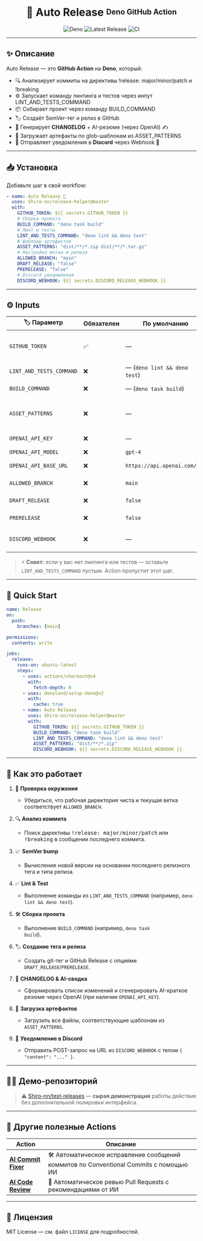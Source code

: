 <!-- README.md for Auto Release action -->

<h1 align="center">🚀 Auto Release <sup><sub>Deno GitHub Action</sub></sup></h1>
<p align="center">
  <img src="https://img.shields.io/badge/deno-%5E1.44-brightgreen?logo=deno&style=for-the-badge" alt="Deno" />
  <img src="https://img.shields.io/github/v/release/Shiro-nn/release-helper?label=latest&style=for-the-badge" alt="Latest Release" />
  <img src="https://img.shields.io/github/actions/workflow/status/Shiro-nn/release-helper/Build%20bundle?style=for-the-badge" alt="CI" />
</p>

---

## ✨ Описание

Auto Release — это **GitHub Action** на **Deno**, который:

- 🔍 Анализирует коммиты на директивы !release: major/minor/patch и !breaking
- ⚙️ Запускает команду линтинга и тестов через инпут LINT\_AND\_TESTS\_COMMAND
- 📦 Собирает проект через команду BUILD\_COMMAND
- 🏷️ Создаёт SemVer-тег и релиз в GitHub
- 📝 Генерирует **CHANGELOG** + AI-резюме (через OpenAI) ✍️
- 📂 Загружает артефакты по glob-шаблонам из ASSET\_PATTERNS
- 📣 Отправляет уведомления в **Discord** через Webhook 💬

---

## 📥 Установка

Добавьте шаг в свой workflow:

```yaml
- name: Auto Release 🚀
  uses: Shiro-nn/release-helper@master
  with:
    GITHUB_TOKEN: ${{ secrets.GITHUB_TOKEN }}
    # Сборка проекта
    BUILD_COMMAND: "deno task build"
    # Линт и тесты
    LINT_AND_TESTS_COMMAND: "deno lint && deno test"
    # Шаблоны артефактов
    ASSET_PATTERNS: "dist/**/*.zip dist/**/*.tar.gz"
    # Настройка ветки и релиза
    ALLOWED_BRANCH: "main"
    DRAFT_RELEASE: "false"
    PRERELEASE: "false"
    # Discord уведомления
    DISCORD_WEBHOOK: ${{ secrets.DISCORD_RELEASE_WEBHOOK }}
```

---

## ⚙️ Inputs

| 🏷️ Параметр              | Обязателен | По умолчанию                 | Описание                                                          |
| ------------------------ | ---------- | ---------------------------- | ----------------------------------------------------------------- |
| `GITHUB_TOKEN`           | ✅         | —                            | Токен GitHub для тегов, релиза и загрузки артефактов              |
| `LINT_AND_TESTS_COMMAND` | ❌         | — (`deno lint && deno test`) | Команда для линтинга и тестов                                     |
| `BUILD_COMMAND`          | ❌         | — (`deno task build`)        | Команда сборки проекта                                            |
| `ASSET_PATTERNS`         | ❌         | —                            | Glob‑шаблоны файлов‑артефактов для релиза (напр. `dist/**/*.zip`) |
| `OPENAI_API_KEY`         | ❌         | —                            | Ключ OpenAI для AI‑резюме                                         |
| `OPENAI_API_MODEL`       | ❌         | `gpt-4`                      | Модель OpenAI                                                     |
| `OPENAI_API_BASE_URL`    | ❌         | `https://api.openai.com/v1/` | Endpoint Chat Completions API                                     |
| `ALLOWED_BRANCH`         | ❌         | `main`                       | Разрешённая ветка для релизов                                     |
| `DRAFT_RELEASE`          | ❌         | `false`                      | Создавать черновик релиза?                                        |
| `PRERELEASE`             | ❌         | `false`                      | Помечать как prerelease?                                          |
| `DISCORD_WEBHOOK`        | ❌         | —                            | URL Discord Webhook для уведомлений                               |

> ⚡ **Совет:** если у вас нет линтинга или тестов — оставьте
> `LINT_AND_TESTS_COMMAND` пустым. Action пропустит этот шаг.

---

## 🚀 Quick Start

```yaml
name: Release
on:
  push:
    branches: [main]

permissions:
  contents: write

jobs:
  release:
    runs-on: ubuntu-latest
    steps:
      - uses: actions/checkout@v4
        with:
          fetch-depth: 0
      - uses: denoland/setup-deno@v2
        with:
          cache: true
      - name: Auto Release
        uses: Shiro-nn/release-helper@master
        with:
          GITHUB_TOKEN: ${{ secrets.GITHUB_TOKEN }}
          BUILD_COMMAND: "deno task build"
          LINT_AND_TESTS_COMMAND: "deno lint && deno test"
          ASSET_PATTERNS: "dist/**/*.zip"
          DISCORD_WEBHOOK: ${{ secrets.DISCORD_RELEASE_WEBHOOK }}
```

---

## 🔧 Как это работает

1. 📂 **Проверка окружения**

   - Убедиться, что рабочая директория чиста и текущая ветка соответствует
     `ALLOWED_BRANCH`.
2. 🔍 **Анализ коммита**

   - Поиск директивы <kbd>!release: major/minor/patch</kbd> или
     <kbd>!breaking</kbd> в сообщении последнего коммита.
3. 📈 **SemVer bump**

   - Вычисление новой версии на основании последнего релизного тега и типа
     релиза.
4. ✅ **Lint & Test**

   - Выполнение команды из `LINT_AND_TESTS_COMMAND` (например, <code>deno lint
     && deno test</code>).
5. 🛠️ **Сборка проекта**

   - Выполнение `BUILD_COMMAND` (например, <code>deno task build</code>).
6. 🏷️ **Создание тега и релиза**

   - Создать git-тег и GitHub Release с опциями `DRAFT_RELEASE`/`PRERELEASE`.
7. 📝 **CHANGELOG & AI-сводка**

   - Сформировать список изменений и сгенерировать AI-краткое резюме через
     OpenAI (при наличии `OPENAI_API_KEY`).
8. 📂 **Загрузка артефактов**

   - Загрузить все файлы, соответствующие шаблонам из `ASSET_PATTERNS`.
9. 📣 **Уведомление в Discord**

   - Отправить POST-запрос на URL из `DISCORD_WEBHOOK` с телом
     `{ "content": "..." }`.

---

## 🧑‍🔬 Демо-репозиторий

> ⚠️ [Shiro-nn/test-releases](https://github.com/Shiro-nn/test-releases) —
> **сырая демонстрация** работы действия без дополнительной полировки
> интерфейса.

---

## 🔗 Другие полезные Actions

| Action                                                             | Описание                                                                              |
| ------------------------------------------------------------------ | ------------------------------------------------------------------------------------- |
| [**AI Commit Fixer**](https://github.com/Shiro-nn/ai-commit-fixer) | 🛠️ Автоматическое исправление сообщений коммитов по Conventional Commits с помощью ИИ |
| [**AI Code Review**](https://github.com/Shiro-nn/ai-code-review)   | 👀 Автоматическое ревью Pull Requests с рекомендациями от ИИ                          |

---

## 📄 Лицензия

MIT License — см. файл <code>LICENSE</code> для подробностей.
